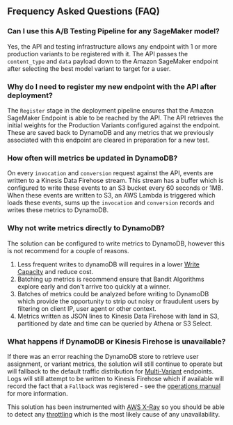 ## Frequency Asked Questions (FAQ)

### Can I use this A/B Testing Pipeline for any SageMaker model?

Yes, the API and testing infrastructure allows any endpoint with 1 or more production variants to be registered with it.   The API passes the `content_type` and `data` payload down to the Amazon SageMaker endpoint after selecting the best model variant to target for a user.

### Why do I need to register my new endpoint with the API after deployment?

The `Register` stage in the deployment pipeline ensures that the Amazon SageMaker Endpoint is able to be reached by the API.  The API retrieves the initial weights for the Production Variants configured against the endpoint.  These are saved back to DynamoDB and any metrics that we previously associated with this endpoint are cleared in preparation for a new test.

### How often will metrics be updated in DynamoDB?

On every `invocation` and `conversion` request against the API, events are written to a Kinesis Data Firehose stream. This stream has a buffer which is configured to write these events to an S3 bucket every 60 seconds or 1MB. When these events are written to S3, an AWS Lambda is triggered which loads these events, sums up the `invocation` and `conversion` records and writes these metrics to DynamoDB.

### Why not write metrics directly to DynamoDB?

The solution can be configured to write metrics to DynamoDB, however this is not recommend for a couple of reasons.

1. Less frequent writes to dynamoDB will requires in a lower [Write Capacity](https://docs.aws.amazon.com/amazondynamodb/latest/developerguide/HowItWorks.ReadWriteCapacityMode.html) and reduce cost.
2. Batching up metrics is recommend ensure that Bandit Algorithms explore early and don't arrive too quickly at a winner.
3. Batches of metrics could be analyzed before writing to DynamoDB which provide the opportunity to strip out noisy or fraudulent users by filtering on client IP, user agent or other context.
4. Metrics written as JSON lines to Kinesis Data Firehose with land in S3, partitioned by date and time can be queried by Athena or S3 Select.

### What happens if DynamoDB or Kinesis Firehose is unavailable?

If there was an error reaching the DynamoDB store to retrieve user assignment, or variant metrics, the solution will still continue to operate but will fallback to the default traffic distribution for [Multi-Variant](https://docs.aws.amazon.com/sagemaker/latest/dg/model-ab-testing.html) endpoints.   Logs will still attempt to be written to Kinesis Firehose which if available will record the fact that a `Fallback` was registered - see the [operations manual](OPERATIONS.md) for more information.

This solution has been instrumented with [AWS X-Ray](https://docs.aws.amazon.com/xray/latest/devguide/aws-xray.html) so you should be able to detect any [throttling](https://aws.amazon.com/premiumsupport/knowledge-center/on-demand-table-throttling-dynamodb/) which is the most likely cause of any unavailability.